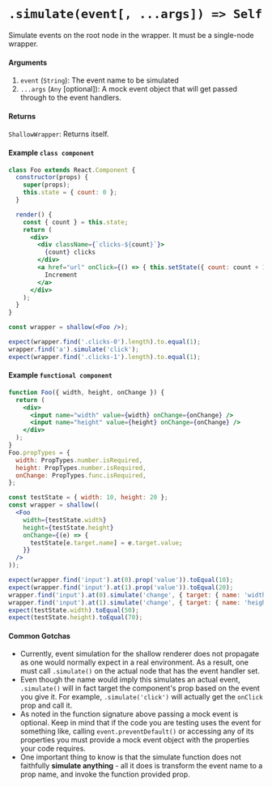 # `.simulate(event[, ...args]) => Self`

Simulate events on the root node in the wrapper. It must be a single-node wrapper.


#### Arguments

1. `event` (`String`): The event name to be simulated
2. `...args` (`Any` [optional]): A mock event object that will get passed through to the event handlers.


#### Returns

`ShallowWrapper`: Returns itself.


#### Example `class component`

```jsx
class Foo extends React.Component {
  constructor(props) {
    super(props);
    this.state = { count: 0 };
  }

  render() {
    const { count } = this.state;
    return (
      <div>
        <div className={`clicks-${count}`}>
          {count} clicks
        </div>
        <a href="url" onClick={() => { this.setState({ count: count + 1 }); }}>
          Increment
        </a>
      </div>
    );
  }
}

const wrapper = shallow(<Foo />);

expect(wrapper.find('.clicks-0').length).to.equal(1);
wrapper.find('a').simulate('click');
expect(wrapper.find('.clicks-1').length).to.equal(1);
```

#### Example `functional component`

```jsx
function Foo({ width, height, onChange }) {
  return (
    <div>
      <input name="width" value={width} onChange={onChange} />
      <input name="height" value={height} onChange={onChange} />
    </div>
  );
}
Foo.propTypes = {
  width: PropTypes.number.isRequired,
  height: PropTypes.number.isRequired,
  onChange: PropTypes.func.isRequired,
};

const testState = { width: 10, height: 20 };
const wrapper = shallow((
  <Foo
    width={testState.width}
    height={testState.height}
    onChange={(e) => {
      testState[e.target.name] = e.target.value;
    }}
  />
));

expect(wrapper.find('input').at(0).prop('value')).toEqual(10);
expect(wrapper.find('input').at(1).prop('value')).toEqual(20);
wrapper.find('input').at(0).simulate('change', { target: { name: 'width', value: 50 } });
wrapper.find('input').at(1).simulate('change', { target: { name: 'height', value: 70 } });
expect(testState.width).toEqual(50);
expect(testState.height).toEqual(70);
```

#### Common Gotchas

- Currently, event simulation for the shallow renderer does not propagate as one would normally
expect in a real environment. As a result, one must call `.simulate()` on the actual node that has
the event handler set.
- Even though the name would imply this simulates an actual event, `.simulate()` will in fact
target the component's prop based on the event you give it. For example, `.simulate('click')` will
actually get the `onClick` prop and call it.
- As noted in the function signature above passing a mock event is optional. Keep in mind that if the code you are testing uses the event for something like, calling `event.preventDefault()` or accessing any of its properties you must provide a mock event object with the properties your code requires.
- One important thing to know is that the simulate function does not faithfully **simulate anything** - all it does is transform the event name to a prop name, and invoke the function provided prop.
